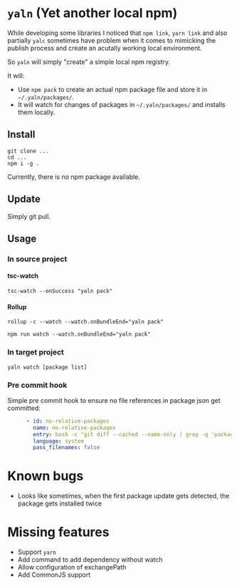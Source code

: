 # `yaln` (Yet another local npm)

While developing some libraries I noticed that `npm link`, `yarn link` and also partially `yalc` sometimes have problem 
when it comes to mimicking the publish process and create an acutally working local environment.

So `yaln` will simply "create" a simple local npm registry.

It will:
- Use `npm pack` to create an actual npm package file and store it in `~/.yaln/packages/`.
- It will watch for changes of packages in `~/.yaln/packages/` and installs them locally.

## Install

    git clone ...
    cd ...
    npm i -g .

Currently, there is no npm package available.

## Update

Simply git pull.



## Usage

### In source project 

#### tsc-watch

    tsc-watch --onSuccess "yaln pack"

#### Rollup

    rollup -c --watch --watch.onBundleEnd="yaln pack"

    npm run watch --watch.onBundleEnd="yaln pack"

### In target project

    yaln watch [package list]

### Pre commit hook

Simple pre commit hook to ensure no file references in package json get committed:

```yaml
      - id: no-relative-packages
        name: no-relative-packages
        entry: bash -c "git diff --cached --name-only | grep -q 'package.json' && cat package.json | grep -E 'file:.+\/\.yaln\/.+' && echo -e 'file references not allowed in package.json' 1>&2 && exit 1 || exit 0"
        language: system
        pass_filenames: false
```

# Known bugs

- Looks like sometimes, when the first package update gets detected, the package gets installed twice

# Missing features

- Support `yarn`
- Add command to add dependency without watch
- Allow configuration of exchangePath
- Add CommonJS support
